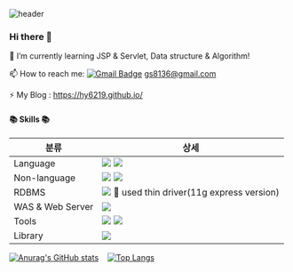 ![header](https://capsule-render.vercel.app/api?type=wave&color=1e90ff&fontColor=ffffff&height=300&section=header&text=Jisoo%20Jeong&fontSize=70)

### Hi there 👋

🌱 I’m currently learning JSP & Servlet, Data structure & Algorithm!

📫 How to reach me:   [![Gmail Badge](https://img.shields.io/badge/Gmail-d14836?style=flat-square&logo=Gmail&logoColor=white&link=mailto:gs8136@gmail.com)](mailto:gs8136@gmail.com)  gs8136@gmail.com

⚡ My Blog : https://hy6219.github.io/


#### 📚 Skills 📚

|분류|상세|
|---|---|
|Language|![](https://img.shields.io/badge/-java-blue) ![](https://img.shields.io/badge/-Javascript-brightgreen)|
|Non-language |![](https://img.shields.io/badge/-HTML-red) ![](https://img.shields.io/badge/-CSS-yellow)|
|RDBMS | ![](https://img.shields.io/badge/-Oracle-orange) 🌻 used thin driver(11g express version)|
|WAS & Web Server| ![](https://img.shields.io/badge/-Apache-brightgreen)|
|Tools |![](https://img.shields.io/badge/-JSP-blueviolet) ![](https://img.shields.io/badge/-Servlet-blue)|
|Library | ![](https://img.shields.io/badge/-jQuery-blue)| 

[![Anurag's GitHub stats](https://github-readme-stats.vercel.app/api?username=hy6219&theme=cobalt&animation=fadeIn)](https://github.com/hy6219/github-readme-stats)&nbsp;&nbsp;&nbsp;
[![Top Langs](https://github-readme-stats.vercel.app/api/top-langs/?username=hy6219&layout=compact&theme=cobalt&animation=fadeIn)](https://github.com/hy6219/github-readme-stats)
